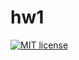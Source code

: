 # hw1

[![MIT license](https://img.shields.io/badge/license-MIT-blue.svg)](https://github.com/Scuuter/fp-homework/blob/master/hw0/LICENSE)
